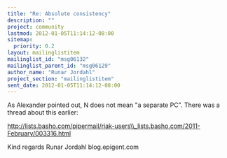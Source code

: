 ```yaml
---
title: "Re: Absolute consistency"
description: ""
project: community
lastmod: 2012-01-05T11:14:12-08:00
sitemap:
  priority: 0.2
layout: mailinglistitem
mailinglist_id: "msg06132"
mailinglist_parent_id: "msg06129"
author_name: "Runar Jordahl"
project_section: "mailinglistitem"
sent_date: 2012-01-05T11:14:12-08:00
---
```



As Alexander pointed out, N does not mean "a separate PC". There was a
thread about this earlier:

http://lists.basho.com/pipermail/riak-users\\_lists.basho.com/2011-February/003316.html

Kind regards
Runar Jordahl
blog.epigent.com

